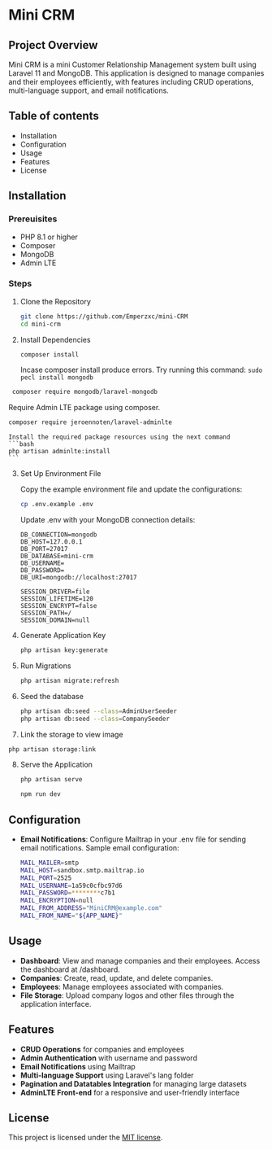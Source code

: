 # **Mini CRM**
## Project Overview

Mini CRM is a mini Customer Relationship Management system built using Laravel 11 and MongoDB. This application is designed to manage companies and their employees efficiently, with features including CRUD operations, multi-language support, and email notifications.

## Table of contents

* Installation
* Configuration
* Usage
* Features
* License

## Installation
### Prereuisites

* PHP 8.1 or higher
* Composer
* MongoDB
* Admin LTE

### Steps
1. Clone the Repository
   ```bash
   git clone https://github.com/Emperzxc/mini-CRM
   cd mini-crm
   ```

2. Install Dependencies
   ```bash
   composer install
   ```
   Incase composer install produce errors. Try running this command:
             ```
                sudo pecl install mongodb
             ```

```bash
 composer require mongodb/laravel-mongodb
```
            
   Require Admin LTE package using composer.
   ```bash
   composer require jeroennoten/laravel-adminlte
   ```
    
    Install the required package resources using the next command
    ```bash
    php artisan adminlte:install
    ```
3. Set Up Environment File

   Copy the example environment file and update the configurations:
   ```bash
   cp .env.example .env
   ```

    Update .env with your MongoDB connection details:
   
    ```env
    DB_CONNECTION=mongodb
    DB_HOST=127.0.0.1
    DB_PORT=27017
    DB_DATABASE=mini-crm
    DB_USERNAME=
    DB_PASSWORD=
    DB_URI=mongodb://localhost:27017

    SESSION_DRIVER=file
    SESSION_LIFETIME=120
    SESSION_ENCRYPT=false
    SESSION_PATH=/
    SESSION_DOMAIN=null
    ```
4. Generate Application Key
   
    ```bash
    php artisan key:generate
    ```
5. Run Migrations
   
    ```bash
    php artisan migrate:refresh
    ```
     
6. Seed the database
    ```bash
    php artisan db:seed --class=AdminUserSeeder
    php artisan db:seed --class=CompanySeeder
    ```
7. Link the storage to view image
```bash
php artisan storage:link
```
8. Serve the Application
   
    ```bash
    php artisan serve
    ```
     ```bash
    npm run dev
    ```


## Configuration

* **Email Notifications**: Configure Mailtrap in your .env file for sending email notifications.
    Sample email configuration:
    ```bash
    MAIL_MAILER=smtp
    MAIL_HOST=sandbox.smtp.mailtrap.io
    MAIL_PORT=2525
    MAIL_USERNAME=1a59c0cfbc97d6
    MAIL_PASSWORD=********c7b1
    MAIL_ENCRYPTION=null
    MAIL_FROM_ADDRESS="MiniCRM@example.com"
    MAIL_FROM_NAME="${APP_NAME}"
    ```

## Usage

* **Dashboard**: View and manage companies and their employees. Access the dashboard at /dashboard.
* **Companies**: Create, read, update, and delete companies.
* **Employees**: Manage employees associated with companies.
* **File Storage**: Upload company logos and other files through the application interface.

## Features

* **CRUD Operations** for companies and employees
* **Admin Authentication** with username and password
* **Email Notifications** using Mailtrap
* **Multi-language Support** using Laravel's lang folder
* **Pagination and Datatables Integration** for managing large datasets
* **AdminLTE Front-end** for a responsive and user-friendly interface

## License

This project is licensed under the [MIT license](https://opensource.org/licenses/MIT).
